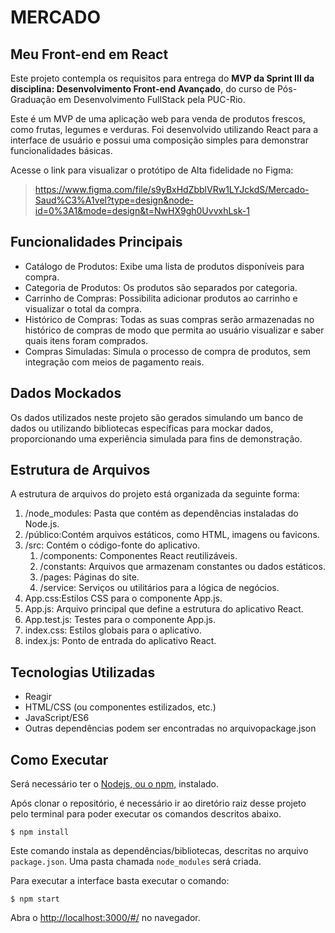 # MERCADO
## Meu Front-end em React

Este projeto contempla os requisitos para entrega do **MVP da Sprint III da disciplina: Desenvolvimento Front-end Avançado**, do curso de Pós-Graduação em Desenvolvimento FullStack pela PUC-Rio.

Este é um MVP de uma aplicação web para venda de produtos frescos, como frutas, legumes e verduras. Foi desenvolvido utilizando React para a interface de usuário e possui uma composição simples para demonstrar funcionalidades básicas.

Acesse o link para visualizar o protótipo de Alta fidelidade no Figma:
> https://www.figma.com/file/s9yBxHdZbblVRw1LYJckdS/Mercado-Saud%C3%A1vel?type=design&node-id=0%3A1&mode=design&t=NwHX9gh0UvvxhLsk-1

## Funcionalidades Principais

- Catálogo de Produtos: Exibe uma lista de produtos disponíveis para compra.
- Categoria de Produtos: Os produtos são separados por categoria.
- Carrinho de Compras: Possibilita adicionar produtos ao carrinho e visualizar o total da compra.
- Histórico de Compras: Todas as suas compras serão armazenadas no histórico de compras de modo que permita ao usuário visualizar e saber quais itens foram comprados.
- Compras Simuladas: Simula o processo de compra de produtos, sem integração com meios de pagamento reais.

## Dados Mockados

Os dados utilizados neste projeto são gerados simulando um banco de dados ou utilizando bibliotecas específicas para mockar dados, proporcionando uma experiência simulada para fins de demonstração.

## Estrutura de Arquivos

A estrutura de arquivos do projeto está organizada da seguinte forma:

1. /node_modules: Pasta que contém as dependências instaladas do Node.js.
2. /público:Contém arquivos estáticos, como HTML, imagens ou favicons.
3. /src: Contém o código-fonte do aplicativo.
    1. /components: Componentes React reutilizáveis.
    2. /constants: Arquivos que armazenam constantes ou dados estáticos.
    3. /pages: Páginas do site.
    4. /service: Serviços ou utilitários para a lógica de negócios.
4. App.css:Estilos CSS para o componente App.js.
5. App.js: Arquivo principal que define a estrutura do aplicativo React.
6. App.test.js: Testes para o componente App.js.
7. index.css: Estilos globais para o aplicativo.
8. index.js: Ponto de entrada do aplicativo React.

## Tecnologias Utilizadas

- Reagir
- HTML/CSS (ou componentes estilizados, etc.)
- JavaScript/ES6
- Outras dependências podem ser encontradas no arquivopackage.json

## Como Executar

Será necessário ter o [Nodejs, ou o npm,](https://nodejs.org/en/download/) instalado.

Após clonar o repositório, é necessário ir ao diretório raiz desse projeto pelo terminal para poder executar os comandos descritos abaixo.

```
$ npm install
```

Este comando instala as dependências/bibliotecas, descritas no arquivo `package.json`. Uma pasta chamada `node_modules` será criada.

Para executar a interface basta executar o comando:

```
$ npm start
```

Abra o [http://localhost:3000/#/](http://localhost:3000/#/) no navegador.

